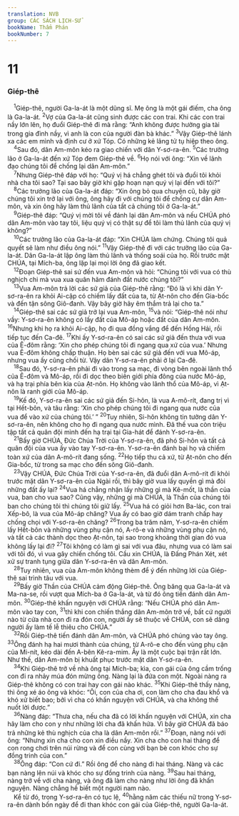 ```yaml
---
translation: NVB
group: CÁC SÁCH LỊCH-SỬ
bookName: Thẩm Phán 
bookNumber: 7
---
```


<div class="title"><h1>11</h1><h3>Giép-thê </h3></div>
<span class="verse cac_11_1"> <sup>1</sup>Giép-thê, người Ga-la-át là một dũng sĩ. Mẹ ông là một gái điếm, cha ông là Ga-la-át. </span>
<span class="verse cac_11_2"><sup>2</sup>Vợ của Ga-la-át cũng sinh được các con trai. Khi các con trai nầy lớn lên, họ đuổi Giép-thê đi mà rằng: “Anh không được hưởng gia tài trong gia đình nầy, vì anh là con của người đàn bà khác.” </span>
<span class="verse cac_11_3"><sup>3</sup>Vậy Giép-thê lánh xa các em mình và định cư ở xứ Tóp. Có những kẻ lãng tử tụ hiệp theo ông. <br/></span>
<span class="verse cac_11_4"> <sup>4</sup>Sau đó, dân Am-môn kéo ra giao chiến với dân Y-sơ-ra-ên. </span>
<span class="verse cac_11_5"><sup>5</sup>Các trưởng lão ở Ga-la-át đến xứ Tóp đem Giép-thê về. </span>
<span class="verse cac_11_6"><sup>6</sup>Họ nói với ông: “Xin về lãnh đạo chúng tôi để chống lại dân Am-môn.” <br/></span>
<span class="verse cac_11_7"> <sup>7</sup>Nhưng Giép-thê đáp với họ: “Quý vị há chẳng ghét tôi và đuổi tôi khỏi nhà cha tôi sao? Tại sao bây giờ khi gặp hoạn nạn quý vị lại đến với tôi?” <br/></span>
<span class="verse cac_11_8"> <sup>8</sup>Các trưởng lão của Ga-la-át đáp: “Xin ông bỏ qua chuyện cũ, bây giờ chúng tôi xin trở lại với ông, ông hãy đi với chúng tôi để chống cự dân Am-môn, và xin ông hãy làm thủ lãnh của tất cả chúng tôi ở Ga-la-át.” <br/></span>
<span class="verse cac_11_9"> <sup>9</sup>Giép-thê đáp: “Quý vị mời tôi về đánh lại dân Am-môn và nếu CHÚA phó dân Am-môn vào tay tôi, liệu quý vị có thật sự để tôi làm thủ lãnh của quý vị không?” <br/></span>
<span class="verse cac_11_10"> <sup>10</sup>Các trưởng lão của Ga-la-át đáp: “Xin CHÚA làm chứng. Chúng tôi quả quyết sẽ làm như điều ông nói.” </span>
<span class="verse cac_11_11"><sup>11</sup>Vậy Giép-thê đi với các trưởng lão của Ga-la-át. Dân Ga-la-át lập ông làm thủ lãnh và thống soái của họ. Rồi trước mặt CHÚA, tại Mích-ba, ông lặp lại mọi lời ông đã giao kết. <br/></span>
<span class="verse cac_11_12"> <sup>12</sup>Đoạn Giép-thê sai sứ đến vua Am-môn và hỏi: “Chúng tôi với vua có thù nghịch chi mà vua xua quân hãm đánh đất nước chúng tôi?” <br/></span>
<span class="verse cac_11_13"> <sup>13</sup>Vua Am-môn trả lời các sứ giả của Giép-thê rằng: “Đó là vì khi dân Y-sơ-ra-ên ra khỏi Ai-cập có chiếm lấy đất của ta, từ Ạt-nôn cho đến Gia-bốc và đến tận sông Giô-đanh. Vậy bây giờ hãy êm thắm trả lại cho ta.” <br/></span>
<span class="verse cac_11_14"> <sup>14</sup>Giép-thê sai các sứ giả trở lại vua Am-môn, </span>
<span class="verse cac_11_15"><sup>15</sup>và nói: “Giép-thê nói như vầy: Y-sơ-ra-ên không có lấy đất của Mô-áp hoặc đất của dân Am-môn. </span>
<span class="verse cac_11_16"><sup>16</sup>Nhưng khi họ ra khỏi Ai-cập, họ đi qua đồng vắng để đến Hồng Hải, rồi tiếp tục đến Ca-đê. </span>
<span class="verse cac_11_17"><sup>17</sup>Khi ấy Y-sơ-ra-ên có sai các sứ giả đến thưa với vua của Ê-đôm rằng: ‘Xin cho phép chúng tôi đi ngang qua xứ của vua.’ Nhưng vua Ê-đôm không chấp thuận. Họ bèn sai các sứ giả đến với vua Mô-áp, nhưng vua ấy cũng chối từ. Vậy dân Y-sơ-ra-ên phải ở lại Ca-đê. <br/></span>
<span class="verse cac_11_18"> <sup>18</sup>Sau đó, Y-sơ-ra-ên phải đi vào trong sa mạc, đi vòng bên ngoài lãnh thổ của Ê-đôm và Mô-áp, rồi đi dọc theo biên giới phía đông của nước Mô-áp, và hạ trại phía bên kia của Ạt-nôn. Họ không vào lãnh thổ của Mô-áp, vì Ạt-nôn là ranh giới của Mô-áp. <br/></span>
<span class="verse cac_11_19"> <sup>19</sup>Kế đó, Y-sơ-ra-ên sai các sứ giả đến Si-hôn, là vua A-mô-rít, đang trị vì tại Hết-bôn, và tâu rằng: ‘Xin cho phép chúng tôi đi ngang qua nước của vua để vào xứ của chúng tôi.’ ” </span>
<span class="verse cac_11_20"><sup>20</sup>Tuy nhiên, Si-hôn không tin tưởng dân Y-sơ-ra-ên, nên không cho họ đi ngang qua nước mình. Đã thế vua còn triệu tập tất cả quân đội mình đến hạ trại tại Gia-hát để đánh Y-sơ-ra-ên. <br/></span>
<span class="verse cac_11_21"> <sup>21</sup>Bấy giờ CHÚA, Đức Chúa Trời của Y-sơ-ra-ên, đã phó Si-hôn và tất cả quân đội của vua ấy vào tay Y-sơ-ra-ên. Y-sơ-ra-ên đánh bại họ và chiếm toàn xứ của dân A-mô-rít đang sống. </span>
<span class="verse cac_11_22"><sup>22</sup>Họ tiếp thu cả xứ, từ Ạt-nôn cho đến Gia-bốc, từ trong sa mạc cho đến sông Giô-đanh. <br/></span>
<span class="verse cac_11_23"> <sup>23</sup>Vậy CHÚA, Đức Chúa Trời của Y-sơ-ra-ên, đã đuổi dân A-mô-rít đi khỏi trước mặt dân Y-sơ-ra-ên của Ngài rồi, thì bây giờ vua lấy quyền gì mà đòi những đất ấy lại? </span>
<span class="verse cac_11_24"><sup>24</sup>Vua há chẳng nhận lấy những gì mà Kê-mốt, là thần của vua, ban cho vua sao? Cũng vậy, những gì mà CHÚA, là Thần của chúng tôi ban cho chúng tôi thì chúng tôi giữ lấy. </span>
<span class="verse cac_11_25"><sup>25</sup>Vua há có giỏi hơn Ba-lác, con trai Xếp-bô, là vua của Mô-áp chăng? Vua ấy có bao giờ dám tranh chấp hay chống chọi với Y-sơ-ra-ên chăng? </span>
<span class="verse cac_11_26"><sup>26</sup>Trong ba trăm năm, Y-sơ-ra-ên chiếm lấy Hết-bôn và những vùng phụ cận nó, A-rô-e và những vùng phụ cận nó, và tất cả các thành dọc theo Ạt-nôn, tại sao trong khoảng thời gian đó vua không lấy lại đi? </span>
<span class="verse cac_11_27"><sup>27</sup>Tôi không có làm gì sai với vua đâu, nhưng vua có làm sai với tôi đó, vì vua gây chiến chống tôi. Cầu xin CHÚA, là Đấng Phán Xét, xét xử sự tranh tụng giữa dân Y-sơ-ra-ên và dân Am-môn. <br/></span>
<span class="verse cac_11_28"> <sup>28</sup>Tuy nhiên, vua của Am-môn không thèm để ý đến những lời của Giép-thê sai trình tâu với vua. <br/></span>
<span class="verse cac_11_29"> <sup>29</sup>Bấy giờ Thần của CHÚA cảm động Giép-thê. Ông băng qua Ga-la-át và Ma-na-se, rồi vượt qua Mích-ba ở Ga-la-át, và từ đó ông tiến đánh dân Am-môn. </span>
<span class="verse cac_11_30"><sup>30</sup>Giép-thê khấn nguyện với CHÚA rằng: “Nếu CHÚA phó dân Am-môn vào tay con, </span>
<span class="verse cac_11_31"><sup>31</sup>thì khi con chiến thắng dân Am-môn trở về, bất cứ người nào từ cửa nhà con đi ra đón con, người ấy sẽ thuộc về CHÚA, con sẽ dâng người ấy làm tế lễ thiêu cho CHÚA.” <br/></span>
<span class="verse cac_11_32"> <sup>32</sup>Rồi Giép-thê tiến đánh dân Am-môn, và CHÚA phó chúng vào tay ông. </span>
<span class="verse cac_11_33"><sup>33</sup>Ông đánh hạ hai mươi thành của chúng, từ A-rô-e cho đến vùng phụ cận của Mi-nít, kéo dài đến A-bên Kê-ra-mim. Ấy là một cuộc bại trận rất lớn. Như thế, dân Am-môn bị khuất phục trước mặt dân Y-sơ-ra-ên. <br/></span>
<span class="verse cac_11_34"> <sup>34</sup>Khi Giép-thê trở về nhà ông tại Mích-ba; kìa, con gái của ông cầm trống con đi ra nhảy múa đón mừng ông. Nàng lại là đứa con một. Ngoài nàng ra Giép-thê không có con trai hay con gái nào khác. </span>
<span class="verse cac_11_35"><sup>35</sup>Khi Giép-thê thấy nàng, thì ông xé áo ông và khóc: “Ôi, con của cha ơi, con làm cho cha đau khổ và khó xử biết bao; bởi vì cha có khấn nguyện với CHÚA, và cha không thể nuốt lời được.” <br/></span>
<span class="verse cac_11_36"> <sup>36</sup>Nàng đáp: “Thưa cha, nếu cha đã có lời khấn nguyện với CHÚA, xin cha hãy làm cho con y như những lời cha đã khấn hứa. Vì bây giờ CHÚA đã báo trả những kẻ thù nghịch của cha là dân Am-môn rồi.” </span>
<span class="verse cac_11_37"><sup>37</sup>Đoạn, nàng nói với ông: “Nhưng xin cha cho con xin điều nầy. Xin cha cho con hai tháng để con rong chơi trên núi rừng và để con cùng với bạn bè con khóc cho sự đồng trinh của con.” <br/></span>
<span class="verse cac_11_38"> <sup>38</sup>Ông đáp: “Con cứ đi.” Rồi ông để cho nàng đi hai tháng. Nàng và các bạn nàng lên núi và khóc cho sự đồng trinh của nàng. </span>
<span class="verse cac_11_39"><sup>39</sup>Sau hai tháng, nàng trở về với cha nàng, và ông đã làm cho nàng như lời ông đã khấn nguyện. Nàng chẳng hề biết một người nam nào. <br/> Kể từ đó, trong Y-sơ-ra-ên có tục lệ, </span>
<span class="verse cac_11_40"><sup>40</sup>hằng năm các thiếu nữ trong Y-sơ-ra-ên dành bốn ngày để đi than khóc con gái của Giép-thê, người Ga-la-át. <br/></span>
